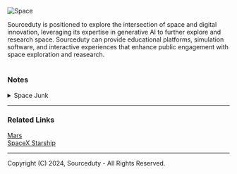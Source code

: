 ![Space](https://github.com/sourceduty/Space/assets/123030236/dcfefe8e-674f-41cf-99e4-843c30de57c4)

Sourceduty is positioned to explore the intersection of space and digital innovation, leveraging its expertise in generative AI to further explore and research space. Sourceduty can provide educational platforms, simulation software, and interactive experiences that enhance public engagement with space exploration and reasearch.

#
### Notes

<details><summary>Space Junk</summary>
<br>

![Space Junk](https://github.com/sourceduty/Space/assets/123030236/3d4591a1-813f-492b-8af5-2d3feb4d7b80)

### Space Junk

Space junk refers to the debris floating in Earth's orbit, consisting of defunct satellites, spent rocket stages, fragments from disintegration, and other miscellaneous objects. This debris poses a threat to operational satellites, spacecraft, and even astronauts, as collisions can cause significant damage due to the high speeds at which objects orbit the Earth.

Some space junk does indeed reenter Earth's atmosphere and burn up. When debris encounters the upper layers of the atmosphere, friction with air molecules generates intense heat, causing the debris to incinerate and disintegrate. However, not all space junk burns up completely, and some fragments may survive reentry, potentially posing a risk to people and property on the ground.

As for the latest space junk, it's difficult to pinpoint a specific item without current data. However, space agencies and organizations regularly track debris and provide updates on potentially hazardous objects. Various initiatives aim to mitigate the accumulation of space junk, such as developing technologies for debris removal and implementing guidelines for satellite disposal to reduce the risk of collisions in space.

In addition to defunct satellites and spent rocket stages, other types of space junk include:

1. Fragmentation Debris: Resulting from collisions between larger objects, these fragments can range in size from tiny particles to larger pieces of debris.
2. Discarded Equipment: Such as old rocket fairings, spacecraft components, and tools lost during extravehicular activities (spacewalks).
3. Paint Flecks: Microscopic flecks of paint that have flaked off spacecraft surfaces over time.
4. Non-Functional Satellites: Satellites that are no longer operational but remain in orbit, adding to the debris population.
5. Lost Hardware: Objects accidentally released or lost during space missions, such as cameras, covers, and screws.
6. Nuclear-Powered Satellites: Decommissioned satellites powered by nuclear reactors or containing radioactive materials, posing unique disposal challenges.
7. CubeSats and Small Satellites: As the popularity of small satellites increases, so does the potential for them to become space junk if they are not properly managed after completing their missions.

These various types of space junk contribute to the growing problem of orbital debris, highlighting the importance of international efforts to mitigate the generation of new debris and actively remove existing objects from orbit.

### Asteroids

An asteroid is a small rocky body that orbits the Sun, typically found in the asteroid belt between Mars and Jupiter or in other regions of the solar system. They vary in size from a few meters to hundreds of kilometers in diameter. Some asteroids are made of metal, while others are composed of rock and various minerals.

The size of an asteroid needed to penetrate Earth's atmosphere depends on several factors, including its composition, velocity, and angle of entry. Generally, smaller asteroids (a few meters or less) can burn up entirely in the atmosphere and pose little threat to the surface. However, larger asteroids can survive atmospheric entry and cause significant damage upon impact.

The study of asteroids is known as asteroid science or sometimes as asteroidology. It encompasses various disciplines such as astronomy, planetary science, geology, and astrophysics. Scientists study asteroids to understand their composition, structure, orbit, and potential impact hazards. They use telescopes, spacecraft missions, and laboratory analysis of meteorite samples to gather data and insights into these celestial objects.

### Rocket Launches

Space junk can potentially interfere with rocket launches, although it's not a common occurrence. Launch providers carefully track space debris and plan launches to avoid known debris hazards. However, the sheer volume of debris in orbit increases the risk of a collision, albeit small. In the event of a collision, space junk could damage or destroy a rocket during launch, leading to mission failure or safety concerns. Therefore, launch providers take precautions to minimize the risk, such as adjusting launch times or trajectories to avoid known debris paths. Additionally, advancements in tracking technology and international cooperation aim to improve space debris mitigation efforts and ensure the safety of future launches.

Rocket launches are coordinated with satellite companies through initial consultations, contract negotiations, mission planning, launch campaigns, regulatory approvals, launch execution, and satellite deployment. Satellite companies communicate their mission requirements to launch service providers, who then negotiate contracts detailing responsibilities and costs. Both parties collaborate on mission planning, including trajectory determination and payload integration, leading up to launch. Regulatory approvals are obtained, and the launch campaign is executed, with close monitoring by both parties. Upon successful deployment of the satellite into orbit, communication continues to ensure mission success.

<br>    
</details>

***
### Related Links

[Mars](https://github.com/sourceduty/Mars)
<br>
[SpaceX Starship](https://github.com/sourceduty/SpaceX_Starship)
<br>

***
Copyright (C) 2024, Sourceduty - All Rights Reserved.
